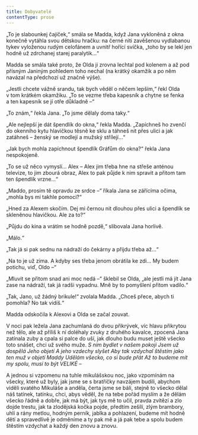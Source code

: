```yaml
---
title: Dobyvatelé
contentType: prose
---
```


<section>

„To je slabounkej čajíček,“ smála se Madda, když Jana vykloněná z okna konečně vytáhla svou dětskou hračku: na černé niti zavěšenou vydlabanou tykev vyloženou rudým celofánem a uvnitř hořící svíčka, „toho by se lekl jen hodně už zdrchanej starej paralytik…“

Madda se smála také proto, že Olda ji zrovna lechtal pod kolenem a až pod přísným Janiným pohledem toho nechal (na krátký okamžik a po něm navázal na předchozí už značně výše).

„Jestli chcete vážně srandu, tak bych věděl o něčem lepším,“ řekl Olda v tom krátkém okamžiku. „To se vezme třeba kapesník a chytne se fenka a ten kapesník se jí otře důkladně –“

„To znám,“ řekla Jana. „To jsme dělaly doma taky.“

„Ale nejlepší je dát špendlík do okna,“ řekla Madda. „Zapíchneš ho zvenčí do okenního kytu hlavičkou těsně ke sklu a táhneš nit přes ulici a jak zatáhneš – ženský se modlejí a mužský střílejí…“

„Jak bych mohla zapíchnout špendlík Gráfům do okna?“ řekla Jana nespokojeně.

„To se už něco vymyslí… Alex – Alex jim třeba hne na střeše anténou televize, to jim zbourá obraz, Alex to pak půjde k nim spravit a přitom tam ten špendlík vrzne…“

„Maddo, prosím tě opravdu ze srdce –“ říkala Jana se zářícíma očima, „mohla bys mi takhle pomoci?“

„Hned za Alexem skočím. Dej mi černou nit dlouhou přes ulici a špendlík se skleněnou hlavičkou. Ale za to?“

„Půjdu do kina a vrátím se hodně pozdě,“ slibovala Jana horlivě.

„Málo.“

„Tak já si pak sednu na nádraží do čekárny a přijdu třeba až…“

„Na to je už zima. A kdyby ses třeba jenom obrátila ke zdi… My budem potichu, viď, Oldo –“

„Mluvit se přitom snad ani moc nedá –“ šklebil se Olda, „ale jestli má jít Jana zase na nádraží, tak já radši vypadnu. Mně by to pomyšlení přitom vadilo.“

„Tak, Jano, už žádný brikule!“ zvolala Madda. „Chceš přece, abych ti pomohla? No tak vidíš.“

Madda odskočila k Alexovi a Olda se začal zouvat.

V noci pak ležela Jana zachumlaná do dvou přikrývek, víc hlavu přikrytou než tělo, ale až příliš k ní doléhaly zvuky z druhého kavalce, zpocená Jana zatínala zuby a cpala si palce do uší, jak dlouho budu muset ještě všecko toto snášet, chci už svého muže. _S_ _ním bydlet v našem pokoji Jsem už dospělá Jeho objetí A jeho vzdechy slyšet Aby tak vzdychal štěstím jako ten muž v objetí Maddy Udělám všecko, co si bude přát Až to budeme mít my spolu, musí to být VELIKÉ –_

A jednou si vzpomenu na tuhle mikulášskou noc, jako vzpomínám na všecky, které už byly, jak jsme se s bratříčky navzájem budili, abychom viděli svatého Mikuláše a anděla, čerta jsme se báli, stejně to všecko dělal náš tatínek, tatínku, chci, abys věděl, že na tebe pořád myslím a že dělám všecko řádně a dobře, jak má být, jak tys mě to učil, pravda zvítězí a zlo dojde trestu, jak ta zlodějská kočka pojde, předtím zešílí, zlým brambory, uhlí a rány metlou, hodným perník, jablka a pohlazení, budeme mít hodně dětí a spravedlivě je odměníme a ty pak mě a já pak tebe a spolu budem štěstím vzdychat a každý den znovu a znovu.

</section>
